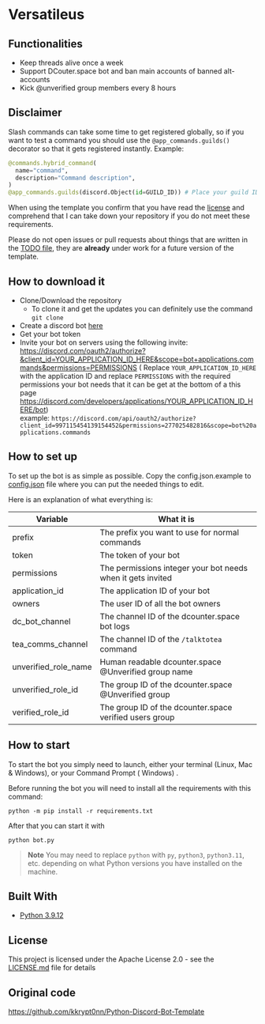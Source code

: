 # Versatileus

## Functionalities

- Keep threads alive once a week
- Support DCouter.space bot and ban main accounts of banned alt-accounts
- Kick @unverified group members every 8 hours

## Disclaimer

Slash commands can take some time to get registered globally, so if you want to test a command you should use
the `@app_commands.guilds()` decorator so that it gets registered instantly. Example:

```py
@commands.hybrid_command(
  name="command",
  description="Command description",
)
@app_commands.guilds(discord.Object(id=GUILD_ID)) # Place your guild ID here
```

When using the template you confirm that you have read the [license](LICENSE.md) and comprehend that I can take down
your repository if you do not meet these requirements.

Please do not open issues or pull requests about things that are written in the [TODO file](TODO.md), they are **already** under work for a future version of the template.

## How to download it

* Clone/Download the repository
    * To clone it and get the updates you can definitely use the command
      `git clone`
* Create a discord bot [here](https://discord.com/developers/applications)
* Get your bot token
* Invite your bot on servers using the following invite:
  https://discord.com/oauth2/authorize?&client_id=YOUR_APPLICATION_ID_HERE&scope=bot+applications.commands&permissions=PERMISSIONS (
  Replace `YOUR_APPLICATION_ID_HERE` with the application ID and replace `PERMISSIONS` with the required permissions
  your bot needs that it can be get at the bottom of a this
  page https://discord.com/developers/applications/YOUR_APPLICATION_ID_HERE/bot)  
  example: `https://discord.com/api/oauth2/authorize?client_id=997115454139154452&permissions=277025482816&scope=bot%20applications.commands`

## How to set up

To set up the bot is as simple as possible. Copy the config.json.example to [config.json](config.json) file where you can put the needed things to edit.

Here is an explanation of what everything is:

| Variable                  | What it is                                                            |
| ------------------------- | ----------------------------------------------------------------------|
| prefix                    | The prefix you want to use for normal commands                        |
| token                     | The token of your bot                                                 |
| permissions               | The permissions integer your bot needs when it gets invited           |
| application_id            | The application ID of your bot                                        |
| owners                    | The user ID of all the bot owners                                     |
| dc_bot_channel            | The channel ID of the dcounter.space bot logs                         |
| tea_comms_channel         | The channel ID of the `/talktotea` command                            |
| unverified_role_name      | Human readable dcounter.space @Unverified group name                  |
| unverified_role_id        | The group ID of the dcounter.space @Unverified group                  |
| verified_role_id          | The group ID of the dcounter.space verified users group               |


## How to start

To start the bot you simply need to launch, either your terminal (Linux, Mac & Windows), or your Command Prompt (
Windows)
.

Before running the bot you will need to install all the requirements with this command:

```
python -m pip install -r requirements.txt
```

After that you can start it with

```
python bot.py
```

> **Note** You may need to replace `python` with `py`, `python3`, `python3.11`, etc. depending on what Python versions you have installed on the machine.

## Built With

* [Python 3.9.12](https://www.python.org/)

## License

This project is licensed under the Apache License 2.0 - see the [LICENSE.md](LICENSE.md) file for details

## Original code

https://github.com/kkrypt0nn/Python-Discord-Bot-Template
